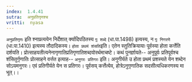 ```yaml
---
index:  1.4.41
sutra:  अनुप्रतिगृणश्च
vritti:  nyasa
---
```


`अनुप्रतिगृणः` इति श्नाप्रत्ययेन निर्देशात् र्क्यादिपठितस्य `गृ़ शब्दे` (धा.पा.1498) इत्यस्य, न `गृ़ निगरणे` (धा.पा.1410) इत्यस्य तौदादिकस्य। `होता प्रथमं शंसति`इति। एतेन स्तुतिक्रियायाः पूर्वस्या होता कर्त्तेति दर्शयति। प्रोत्साहयतीत्यनेनागृणातिप्रतिगृणातिशब्दयोरर्थमाचष्टे। कथं पुनर्ज्ञायते-- अनुपूर्वः प्रतिपूर्वश्च शंसितुर्गृणातिः प्रोत्साहने वर्त्तत इत्याह-- `अनुगरः प्रतिगरः` इति। अनुगीर्यते उ होता प्रथमं प्रशस्यते येन शब्देन सोऽयमनुगरः। एवं प्रतिगीर्यते येन स प्रतिगरः। पूर्वसय् कर्त्तेत्येव, होत्रेऽनुगृणातिक सदसीत्यधिकरणस्य मा भूत्।।

